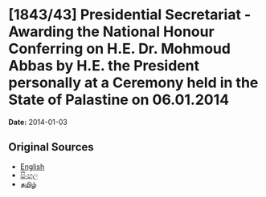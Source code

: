 # [1843/43] Presidential Secretariat - Awarding the National Honour Conferring on H.E. Dr. Mohmoud Abbas by H.E. the President personally at a Ceremony held in the State of Palastine on 06.01.2014

**Date:** 2014-01-03

## Original Sources

- [English](https://documents.gov.lk/view/extra-gazettes/2014/1/1843-43_E.pdf)
- [සිංහල](https://documents.gov.lk/view/extra-gazettes/2014/1/1843-43_S.pdf)
- [தமிழ்](https://documents.gov.lk/view/extra-gazettes/2014/1/1843-43_T.pdf)
